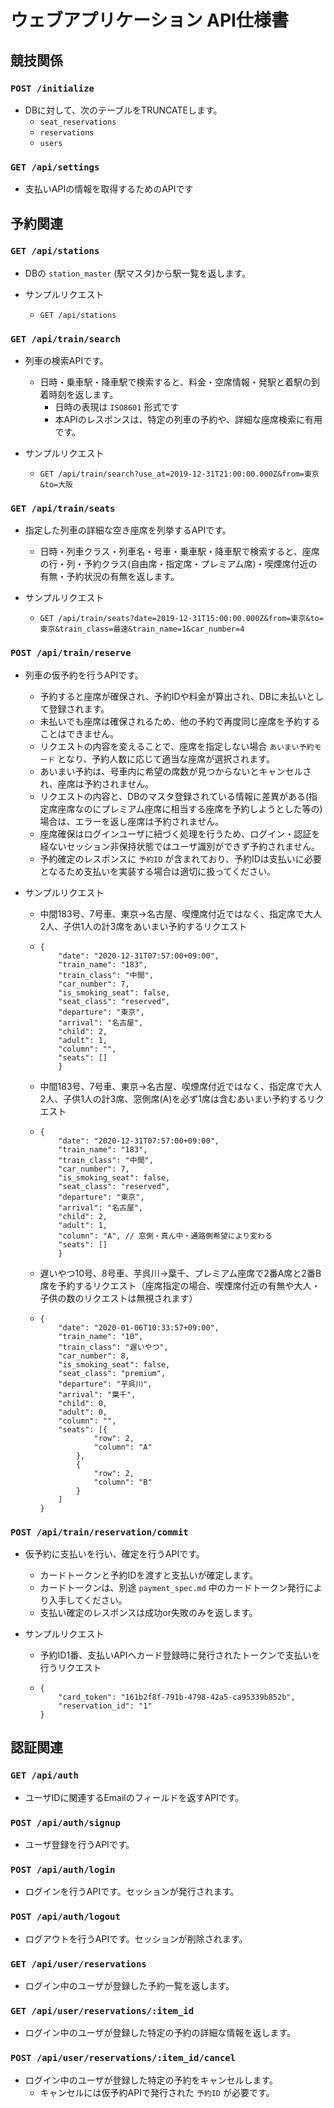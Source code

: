 # ウェブアプリケーション API仕様書

## 競技関係
### `POST /initialize`

- DBに対して、次のテーブルをTRUNCATEします。
  - `seat_reservations`
  - `reservations`
  - `users`

### `GET /api/settings`

- 支払いAPIの情報を取得するためのAPIです

## 予約関連
### `GET /api/stations`

- DBの `station_master` (駅マスタ)から駅一覧を返します。

- サンプルリクエスト
  - `GET /api/stations`

### `GET /api/train/search`

- 列車の検索APIです。
  - 日時・乗車駅・降車駅で検索すると、料金・空席情報・発駅と着駅の到着時刻を返します。
    - 日時の表現は `ISO8601` 形式です
    - 本APIのレスポンスは、特定の列車の予約や、詳細な座席検索に有用です。

- サンプルリクエスト
  - `GET /api/train/search?use_at=2019-12-31T21:00:00.000Z&from=東京&to=大阪`

### `GET /api/train/seats`

- 指定した列車の詳細な空き座席を列挙するAPIです。
  - 日時・列車クラス・列車名・号車・乗車駅・降車駅で検索すると、座席の行・列・予約クラス(自由席・指定席・プレミアム席)・喫煙席付近の有無・予約状況の有無を返します。

- サンプルリクエスト
  - `GET /api/train/seats?date=2019-12-31T15:00:00.000Z&from=東京&to=東京&train_class=最速&train_name=1&car_number=4`

### `POST /api/train/reserve`

- 列車の仮予約を行うAPIです。
  - 予約すると座席が確保され、予約IDや料金が算出され、DBに未払いとして登録されます。
  - 未払いでも座席は確保されるため、他の予約で再度同じ座席を予約することはできません。
  - リクエストの内容を変えることで、座席を指定しない場合 `あいまい予約モード` となり、予約人数に応じて適当な座席が選択されます。
  - あいまい予約は、号車内に希望の席数が見つからないとキャンセルされ、座席は予約されません。
  - リクエストの内容と、DBのマスタ登録されている情報に差異がある(指定席座席なのにプレミアム座席に相当する座席を予約しようとした等の)場合は、エラーを返し座席は予約されません。
  - 座席確保はログインユーザに紐づく処理を行うため、ログイン・認証を経ないセッション非保持状態ではユーザ識別ができず予約されません。
  - 予約確定のレスポンスに `予約ID` が含まれており、予約IDは支払いに必要となるため支払いを実装する場合は適切に扱ってください。

- サンプルリクエスト
  - 中間183号、7号車、東京→名古屋、喫煙席付近ではなく、指定席で大人2人、子供1人の計3席をあいまい予約するリクエスト
  - ```
    {
		"date": "2020-12-31T07:57:00+09:00",
		"train_name": "183",
		"train_class": "中間",
		"car_number": 7,
		"is_smoking_seat": false,
		"seat_class": "reserved",
		"departure": "東京",
		"arrival": "名古屋",
		"child": 2,
		"adult": 1,
		"column": "",
		"seats": []
		}
    ```
  - 中間183号、7号車、東京→名古屋、喫煙席付近ではなく、指定席で大人2人、子供1人の計3席、窓側席(A)を必ず1席は含むあいまい予約するリクエスト
  - ```
    {
		"date": "2020-12-31T07:57:00+09:00",
		"train_name": "183",
		"train_class": "中間",
		"car_number": 7,
		"is_smoking_seat": false,
		"seat_class": "reserved",
		"departure": "東京",
		"arrival": "名古屋",
		"child": 2,
		"adult": 1,
		"column": "A", // 窓側・真ん中・通路側希望により変わる
		"seats": []
		}
    ```
  - 遅いやつ10号、8号車、芋呉川→葉千、プレミアム座席で2番A席と2番B席を予約するリクエスト（座席指定の場合、喫煙席付近の有無や大人・子供の数のリクエストは無視されます）
  - ```
    {
        "date": "2020-01-06T10:33:57+09:00",
        "train_name": "10",
        "train_class": "遅いやつ",
        "car_number": 8,
        "is_smoking_seat": false,
        "seat_class": "premium",
        "departure": "芋呉川",
        "arrival": "葉千",
        "child": 0,
        "adult": 0,
        "column": "",
        "seats": [{
                "row": 2,
                "column": "A"
            },
            {
                "row": 2,
                "column": "B"
            }
        ]
    }
    ```

### `POST /api/train/reservation/commit`

- 仮予約に支払いを行い、確定を行うAPIです。
  - カードトークンと予約IDを渡すと支払いが確定します。
  - カードトークンは、別途 `payment_spec.md` 中のカードトークン発行により入手してください。
  - 支払い確定のレスポンスは成功or失敗のみを返します。

- サンプルリクエスト
  - 予約ID1番、支払いAPIへカード登録時に発行されたトークンで支払いを行うリクエスト
  - ```
    {
		"card_token": "161b2f8f-791b-4798-42a5-ca95339b852b",
		"reservation_id": "1"
	}
    ```

## 認証関連
### `GET /api/auth`

- ユーザIDに関連するEmailのフィールドを返すAPIです。

### `POST /api/auth/signup`

- ユーザ登録を行うAPIです。

### `POST /api/auth/login`

- ログインを行うAPIです。セッションが発行されます。

### `POST /api/auth/logout`

- ログアウトを行うAPIです。セッションが削除されます。

### `GET /api/user/reservations`

- ログイン中のユーザが登録した予約一覧を返します。

### `GET /api/user/reservations/:item_id`

- ログイン中のユーザが登録した特定の予約の詳細な情報を返します。

### `POST /api/user/reservations/:item_id/cancel`

- ログイン中のユーザが登録した特定の予約をキャンセルします。
  - キャンセルには仮予約APIで発行された `予約ID` が必要です。